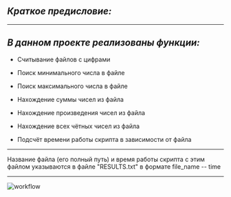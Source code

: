 ## ***Краткое предисловие:***

------------------------------------------------------------------------

## ***В данном проекте реализованы функции:***

-   Считывание файлов с цифрами

-   Поиск минимального числа в файле

-   Поиск максимального числа в файле

-   Нахождение суммы чисел из файла

-   Нахождение произведения чисел из файла

-   Нахождение всех чётных чисел из файла

-   Подсчёт времени работы скрипта в зависимости от файла

------------------------------------------------------------------------

Название файла (его полный путь) и время работы скрипта с этим файлом указываются в файле "RESULTS.txt" в формате file_name -- time

---

![workflow](https://github.com/Arcseniy/TZ3_BELOV/test-actions/workflows/CI_TEST_CHANGES.yml/badge.svg)
